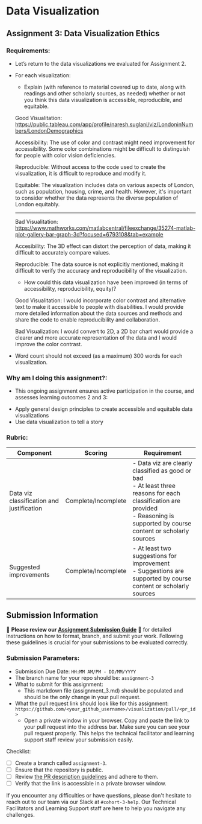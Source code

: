 # Data Visualization

## Assignment 3: Data Visualization Ethics

### Requirements:
- Let’s return to the data visualizations we evaluated for Assignment 2.  
- For each visualization: 
    - Explain (with reference to material covered up to date, along with readings and other scholarly sources, as needed) whether or not you think this data visualization is accessible, reproducible, and equitable. 
    

  Good Visualitation: https://public.tableau.com/app/profile/naresh.suglani/viz/LondoninNumbers/LondonDemographics

  Accessibility: The use of color and contrast might need improvement for accessibility. Some color combinations might be difficult to distinguish for people with color vision deficiencies.

  Reproducible: Without access to the code used to create the visualization, it is difficult to reproduce and modify it.

  Equitable: The visualization includes data on various aspects of London, such as population, housing, crime, and health. However, it's important to consider whether the data represents the diverse population of London equitably.

    ----------------------------------------------------------

  Bad Visualitation:  https://www.mathworks.com/matlabcentral/fileexchange/35274-matlab-plot-gallery-bar-graph-3d?focused=6793108&tab=example

  Accesibility: The 3D effect can distort the perception of data, making it difficult to accurately compare values. 

  Reproducible: The data source is not explicitly mentioned, making it difficult to verify the accuracy and reproducibility of the visualization.


    - How could this data visualization have been improved (in terms of accessibility, reproducibility, equity)?  

    Good Visualitation:
    I would incorporate color contrast and alternative text to make it accessible to people with disabilities. I would provide more detailed information about the data sources and methods and share the code to enable reproducibility and collaboration.

    Bad Visualization:
    I would convert to 2D, a 2D bar chart would provide a clearer and more accurate representation of the data and I would improve the color contrast.
  
- Word count should not exceed (as a maximum) 300 words for each visualization. 

### Why am I doing this assignment?:
- This ongoing assignment ensures active participation in the course, and assesses learning outcomes 2 and 3:  
* Apply general design principles to create accessible and equitable data visualizations
* Use data visualization to tell a story

### Rubric:
| Component               | Scoring   | Requirement                                                 |
|-------------------------|-----------|-------------------------------------------------------------|
| Data viz classification and justification | Complete/Incomplete | - Data viz are clearly classified as good or bad<br />- At least three reasons for each classification are provided<br />- Reasoning is supported by course content or scholarly sources |
| Suggested improvements  | Complete/Incomplete | - At least two suggestions for improvement<br />- Suggestions are supported by course content or scholarly sources |

## Submission Information

🚨 **Please review our [Assignment Submission Guide](https://github.com/UofT-DSI/onboarding/blob/main/onboarding_documents/submissions.md)** 🚨 for detailed instructions on how to format, branch, and submit your work. Following these guidelines is crucial for your submissions to be evaluated correctly.

### Submission Parameters:
* Submission Due Date: `HH:MM AM/PM - DD/MM/YYYY`
* The branch name for your repo should be: `assignment-3`
* What to submit for this assignment:
    * This markdown file (assignment_3.md) should be populated and should be the only change in your pull request.
* What the pull request link should look like for this assignment: `https://github.com/<your_github_username>/visualization/pull/<pr_id>`
    * Open a private window in your browser. Copy and paste the link to your pull request into the address bar. Make sure you can see your pull request properly. This helps the technical facilitator and learning support staff review your submission easily.

Checklist:
- [ ] Create a branch called `assignment-3`.
- [ ] Ensure that the repository is public.
- [ ] Review [the PR description guidelines](https://github.com/UofT-DSI/onboarding/blob/main/onboarding_documents/submissions.md#guidelines-for-pull-request-descriptions) and adhere to them.
- [ ] Verify that the link is accessible in a private browser window.

If you encounter any difficulties or have questions, please don't hesitate to reach out to our team via our Slack at `#cohort-3-help`. Our Technical Facilitators and Learning Support staff are here to help you navigate any challenges.
